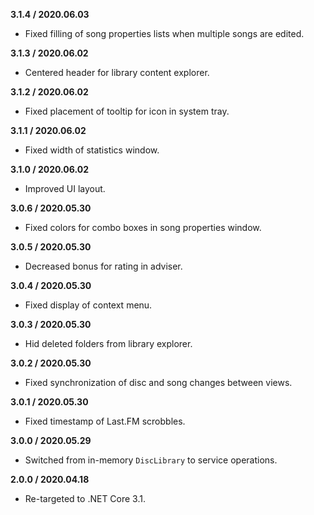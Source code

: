 **3.1.4 / 2020.06.03**
* Fixed filling of song properties lists when multiple songs are edited.

**3.1.3 / 2020.06.02**
* Centered header for library content explorer.

**3.1.2 / 2020.06.02**
* Fixed placement of tooltip for icon in system tray.

**3.1.1 / 2020.06.02**
* Fixed width of statistics window.

**3.1.0 / 2020.06.02**
* Improved UI layout.

**3.0.6 / 2020.05.30**
* Fixed colors for combo boxes in song properties window.

**3.0.5 / 2020.05.30**
* Decreased bonus for rating in adviser.

**3.0.4 / 2020.05.30**
* Fixed display of context menu.

**3.0.3 / 2020.05.30**
* Hid deleted folders from library explorer.

**3.0.2 / 2020.05.30**
* Fixed synchronization of disc and song changes between views.

**3.0.1 / 2020.05.30**
* Fixed timestamp of Last.FM scrobbles.

**3.0.0 / 2020.05.29**
* Switched from in-memory `DiscLibrary` to service operations.

**2.0.0 / 2020.04.18**
* Re-targeted to .NET Core 3.1.

